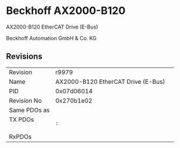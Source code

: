 # Beckhoff AX2000-B120

AX2000-B120 EtherCAT Drive (E-Bus)

Beckhoff Automation GmbH & Co. KG



## Revisions
<table>
<tr >
<td>Revision</td>
<td>r9979</td>
</tr>
<tr >
<td>Name</td>
<td>AX2000-B120 EtherCAT Drive (E-Bus)</td>
</tr>
<tr >
<td>PID</td>
<td>0x07d06014</td>
</tr>
<tr >
<td>Revision No</td>
<td>0x270b1e02</td>
</tr>
<tr >
<td>Same PDOs as</td>
<td></td>
</tr>
<tr class="txpdo">
<td rowspan=1 valign=top>TX PDOs</td>
<td><pre>: </pre></td>
<td></td>
</tr>
<tr >
<td>RxPDOs</td>
<td></td>
</tr>
</table>
